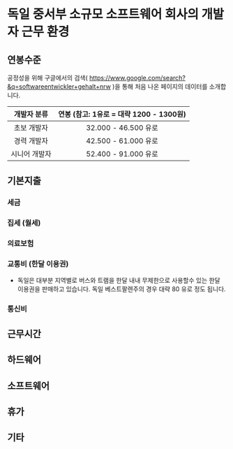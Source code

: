 # 독일 중서부 소규모 소프트웨어 회사의 개발자 근무 환경
## 연봉수준
공정성을 위해 구글에서의 검색( https://www.google.com/search?&q=softwareentwickler+gehalt+nrw )을 통해 처음 나온 페이지의 데이터를 소개합니다.

| 개발자 분류 | 연봉 (참고: 1유로 = 대략 1200 - 1300원) |
|:---:|:---:|
| 초보 개발자 |	32.000 - 46.500 유로 |
| 경력 개발자 |	42.500 - 61.000 유로 |
| 시니어 개발자 | 52.400 - 91.000 유로 |

## 기본지출
### 세금
### 집세 (월세)
### 의료보험
### 교통비 (한달 이용권)
* 독일은 대부분 지역별로 버스와 트램을 한달 내내 무제한으로 사용할수 있는 한달 이용권을 판매하고 있습니다. 독일 베스트팔렌주의 경우 대략 80 유로 정도 됩니다. 
### 통신비

## 근무시간
## 하드웨어
## 소프트웨어
## 휴가
## 기타